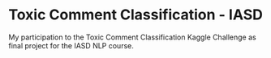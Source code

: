 # Toxic Comment Classification - IASD
My participation to the Toxic Comment Classification Kaggle Challenge as final project for the IASD NLP course.
